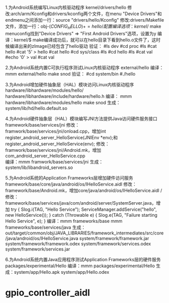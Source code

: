 1.为Android系统编写Linux内核驱动程序
kernel/drivers/hello
修改:arch/arm/Kconfig和drivers/kconfig两个文件，在menu "Device Drivers"和endmenu之间添加一行：source "drivers/hello/Kconfig"
修改:drivers/Makefile文件，添加一行：obj-$(CONFIG_HELLO) += hello/
配置编译选项：kernel/$ make menuconfig找到"Device Drivers" => "First Android Drivers"选项，设置为y
编译：kernel/$ make编译成功后，就可以在hello目录下看到hello.o文件了，这时候编译出来的zImage已经包含了hello驱动
验证：
#ls dev
#cd proc
#ls
#cat hello
#cat '5' > hello
#cat hello
#cd sys/class
#ls
#cd hello
#ls
#cat val
#echo '0' > val
#cat val

2.为Android系统内置C可执行程序测试Linux内核驱动程序
external/hello
编译：	mmm external/hello
		make snod
验证：
#cd system/bin
#./hello

3.为Android增加硬件抽象层（HAL）模块访问Linux内核驱动程序
hardware/libhardware/modules/hello/
hardware/libhardware/include/hardware/hello.h
编译：	mmm hardware/libhardware/modules/hello
		make snod
生成：	system/lib/hd/hello.default.so

4.为Android硬件抽象层（HAL）模块编写JNI方法提供Java访问硬件服务接口
framework/base/services/jni
修改：framwork/base/services/jni/onload.cpp，增加int register_android_server_HelloService(JNIEnv *env);和register_android_server_HelloService(env);
修改：framwork/base/services/jni/Android.mk，增加com_android_server_HelloService.cpp \
编译：mmm framwork/base/services/jni
生成：system/lib/libandroid_servers.so

5.为Android系统的Application Frameworks层增加硬件访问服务
framework/base/core/java/android/os/IHelloService.aidl
修改：framework/base/Android.mk，增加core/java/android/os/IHelloService.aidl /
修改：framework/base/services/java/com/android/server/SystemServer.java，增加
try {
	Slog.i(TAG, "Hello Service");
	ServiceManager.addService("hello", new HelloService());
} catch (Throwable e) {
	Slog.e(TAG, "Failure starting Hello Service", e);
}
编译：mmm frameworks/base
	  mmm frameworks/base/services/java
生成：out/target/common/obj/JAVA_LIBRARIES/framework_intermediates/src/core/java/android/os/IHelloService.java
	  system/framework/framework.jar
	  system/framework/framework.odex
	  system/framework/services.odex
	  system/framework/services.jar

6.为Android系统内置Java应用程序测试Application Frameworks层的硬件服务
packages/experimental/Hello
编译：mmm packages/experimental/Hello
生成：system/app/Hello.apk
	  system/app/Hello.odex
# gpio_controller_aidl
